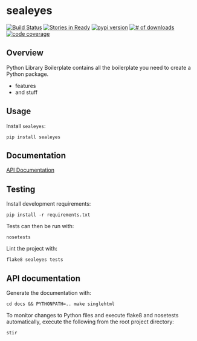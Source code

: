 # sealeyes

[![Build Status](https://secure.travis-ci.org/michaeljoseph/sealeyes.png)](http://travis-ci.org/michaeljoseph/sealeyes)
[![Stories in Ready](https://badge.waffle.io/michaeljoseph/sealeyes.png?label=ready)](https://waffle.io/michaeljoseph/sealeyes) [![pypi version](https://badge.fury.io/py/sealeyes.png)](http://badge.fury.io/py/sealeyes)
[![# of downloads](https://pypip.in/d/sealeyes/badge.png)](https://crate.io/packages/sealeyes?version=latest)
[![code coverage](https://coveralls.io/repos/michaeljoseph/sealeyes/badge.png?branch=master)](https://coveralls.io/r/michaeljoseph/sealeyes?branch=master)

## Overview

Python Library Boilerplate contains all the boilerplate you need to create a Python package.

* features
* and stuff 

## Usage

Install `sealeyes`:

    pip install sealeyes

## Documentation

[API Documentation](http://sealeyes.rtfd.org)

## Testing

Install development requirements:

    pip install -r requirements.txt

Tests can then be run with:

    nosetests

Lint the project with:

    flake8 sealeyes tests

## API documentation

Generate the documentation with:

    cd docs && PYTHONPATH=.. make singlehtml

To monitor changes to Python files and execute flake8 and nosetests
automatically, execute the following from the root project directory:

    stir
